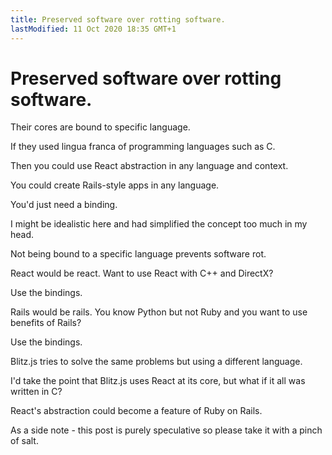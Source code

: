 ```yaml
---
title: Preserved software over rotting software.
lastModified: 11 Oct 2020 18:35 GMT+1
---
```


# Preserved software over rotting software.

Their cores are bound to specific language.

If they used lingua franca of programming languages such as C.

Then you could use React abstraction in any language and context.

You could create Rails-style apps in any language.

You'd just need a binding.

I might be idealistic here and had simplified the concept too much in my head.

Not being bound to a specific language prevents software rot.

React would be react. Want to use React with C++ and DirectX? 

Use the bindings.

Rails would be rails. You know Python but not Ruby and you want to use benefits of Rails? 

Use the bindings.

Blitz.js tries to solve the same problems but using a different language.

I'd take the point that Blitz.js uses React at its core, but what if it all was written in C?

React's abstraction could become a feature of Ruby on Rails.

As a side note - this post is purely speculative so please take it with a pinch of salt.
